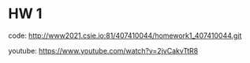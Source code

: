 # HW 1
code:
http://www2021.csie.io:81/407410044/homework1_407410044.git

youtube:
https://www.youtube.com/watch?v=2jvCakvTtR8

